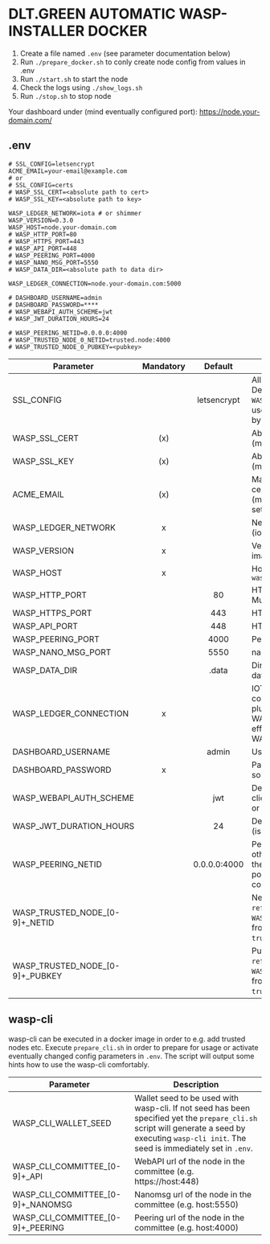 # DLT.GREEN AUTOMATIC WASP-INSTALLER DOCKER

1. Create a file named `.env` (see parameter documentation below)
2. Run `./prepare_docker.sh` to conly create node config from values in .env
3. Run `./start.sh` to start the node
4. Check the logs using `./show_logs.sh`
5. Run `./stop.sh` to stop node

Your dashboard under (mind eventually configured port):
https://node.your-domain.com/
## .env

```
# SSL_CONFIG=letsencrypt
ACME_EMAIL=your-email@example.com
# or
# SSL_CONFIG=certs
# WASP_SSL_CERT=<absolute path to cert>
# WASP_SSL_KEY=<absolute path to key>

WASP_LEDGER_NETWORK=iota # or shimmer
WASP_VERSION=0.3.0
WASP_HOST=node.your-domain.com
# WASP_HTTP_PORT=80
# WASP_HTTPS_PORT=443
# WASP_API_PORT=448
# WASP_PEERING_PORT=4000
# WASP_NANO_MSG_PORT=5550
# WASP_DATA_DIR=<absolute path to data dir>

WASP_LEDGER_CONNECTION=node.your-domain.com:5000

# DASHBOARD_USERNAME=admin
# DASHBOARD_PASSWORD=****
# WASP_WEBAPI_AUTH_SCHEME=jwt
# WASP_JWT_DURATION_HOURS=24

# WASP_PEERING_NETID=0.0.0.0:4000
# WASP_TRUSTED_NODE_0_NETID=trusted.node:4000
# WASP_TRUSTED_NODE_0_PUBKEY=<pubkey>
```

| Parameter                         | Mandatory |   Default    | Description                                                                                                                                                                             |
| --------------------------------- | :-------: | :----------: | --------------------------------------------------------------------------------------------------------------------------------------------------------------------------------------- |
| SSL_CONFIG                        |           | letsencrypt  | Allowed values: `certs`, `letsencrypt`. Default: `letsencrypt`. If set to certs `WASP_SSL_CERT` and `WASP_SSL_KEY` are used otherwise letsencrypt is used by default.                   |
| WASP_SSL_CERT                     |    (x)    |              | Absolute path to SSL certificate (mandatory if `SSL_CONFIG=certs`)                                                                                                                      |
| WASP_SSL_KEY                      |    (x)    |              | Absolute path to SSL private key (mandatory if `SSL_CONFIG=certs`)                                                                                                                      |
| ACME_EMAIL                        |    (x)    |              | Mail address used to fetch SSL certificate from letsencrypt (mandatory if `SSL_CONFIG` not set or is set to `letsencrypt`).                                                             |
| WASP_LEDGER_NETWORK               |     x     |              | Network this wasp note belongs to (iota or shimmer)                                                                                                                                     |
| WASP_VERSION                      |     x     |              | Version of `dltgreen/wasp` docker image to use                                                                                                                                          |
| WASP_HOST                         |     x     |              | Host domain name e.g. `wasp.dlt.green`                                                                                                                                                  |
| WASP_HTTP_PORT                    |           |      80      | HTTP port to access dashboard. Must be 80 if letsencrypt is used.                                                                                                                       |
| WASP_HTTPS_PORT                   |           |     443      | HTTPS port to access dashboard                                                                                                                                                          |
| WASP_API_PORT                     |           |     448      | HTTPS port to access webapi                                                                                                                                                             |
| WASP_PEERING_PORT                 |           |     4000     | Peering port                                                                                                                                                                            |
| WASP_NANO_MSG_PORT                |           |     5550     | nano MSG port                                                                                                                                                                           |
| WASP_DATA_DIR                     |           |    .data     | Directory containing configuration, database etc.                                                                                                                                       |
| WASP_LEDGER_CONNECTION            |     x     |              | IOTA node url (txstream protocol) to connect to (GoShimmer txstream plugin uses port 5000 by default) WARNING: This parameter has no effect if WASP_LEDGER_NETWORK=shimmer              |
| DASHBOARD_USERNAME                |           |    admin     | Username to access dashboard                                                                                                                                                            |
| DASHBOARD_PASSWORD                |     x     |              | Password in clear text (not hashed, so take care!!!)                                                                                                                                    |
| WASP_WEBAPI_AUTH_SCHEME           |           |     jwt      | Defines scheme of authentication of client with the wasp node e.g. basic or jwt                                                                                                         |
| WASP_JWT_DURATION_HOURS           |           |      24      | Defines how log jwt tokens are valid (is used for webapi and dashboard)                                                                                                                 |
| WASP_PEERING_NETID                |           | 0.0.0.0:4000 | Peering netid needed to connect to other trusted wasp nodes (should be the nodes hostname and peering port and has to be unique in committee)                                           |
| WASP_TRUSTED_NODE_\[0-9\]+_NETID  |           |              | NetId of trusted node (the script `refresh_trusted_nodes.sh` reads all `WASP_TRUSTED_NODE_*` parameters from `.env` and calls `wasp-cli peering trust` to trust the configured nodes.)  |
| WASP_TRUSTED_NODE_\[0-9\]+_PUBKEY |           |              | Pubkey of trusted node (the script `refresh_trusted_nodes.sh` reads all `WASP_TRUSTED_NODE_*` parameters from `.env` and calls `wasp-cli peering trust` to trust the configured nodes.) |

## wasp-cli

wasp-cli can be executed in a docker image in order to e.g. add trusted nodes etc. Execute `prepare_cli.sh` in order to prepare for usage or activate eventually changed config parameters in `.env`. The script will output some hints how to use the wasp-cli comfortably.

| Parameter                           | Description                                                                                                                                                                                    |
| ----------------------------------- | ---------------------------------------------------------------------------------------------------------------------------------------------------------------------------------------------- |
| WASP_CLI_WALLET_SEED                | Wallet seed to be used with wasp-cli. If not seed has been specified yet the `prepare_cli.sh` script will generate a seed by executing `wasp-cli init`. The seed is immediately set in `.env`. |
| WASP_CLI_COMMITTEE_\[0-9\]+_API     | WebAPI url of the node in the committee (e.g. https://host:448)                                                                                                                                |
| WASP_CLI_COMMITTEE_\[0-9\]+_NANOMSG | Nanomsg url of the node in the committee (e.g. host:5550)                                                                                                                                      |
| WASP_CLI_COMMITTEE_\[0-9\]+_PEERING | Peering url of the node in the committee (e.g. host:4000)                                                                                                                                      |
